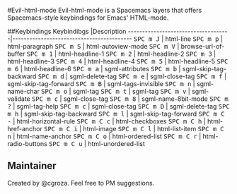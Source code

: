 #Evil-html-mode
Evil-html-mode is a Spacemacs layers that offers Spacemacs-style keybindings for  Emacs' HTML-mode.

##Keybindings
Keybindibgs                         |Description
------------------------------------|------------------------------------------
<kbd>SPC  m J</kbd>                 | html-line
<kbd>SPC  m p</kbd>                 | html-paragraph
<kbd>SPC  m S</kbd>                 | html-autoview-mode
<kbd>SPC  m V</kbd>                 | browse-url-of-buffer
<kbd>SPC  m 1</kbd>                 | html-headline-1
<kbd>SPC  m 2</kbd>                 | html-headline-2
<kbd>SPC  m 3</kbd>                 | html-headline-3
<kbd>SPC  m 4</kbd>                 | html-headline-4
<kbd>SPC  m 5</kbd>                 | html-headline-5
<kbd>SPC  m 6</kbd>                 | html-headline-6
<kbd>SPC  m a</kbd>                 | sgml-attributes
<kbd>SPC  m b</kbd>                 | sgml-skip-tag-backward
<kbd>SPC  m d</kbd>                 | sgml-delete-tag
<kbd>SPC  m e</kbd>                 | sgml-close-tag
<kbd>SPC  m f</kbd>                 | sgml-skip-tag-forward
<kbd>SPC  m B</kbd>                 | sgml-tags-invisible
<kbd>SPC  m n</kbd>                 | sgml-name-char
<kbd>SPC  m o</kbd>                 | sgml-tag
<kbd>SPC  m t</kbd>                 | sgml-tag
<kbd>SPC  m v</kbd>                 | sgml-validate
<kbd>SPC  m c</kbd>                 | sgml-close-tag
<kbd>SPC  m 8</kbd>                 | sgml-name-8bit-mode
<kbd>SPC  m ?</kbd>                 | sgml-tag-help
<kbd>SPC  m c</kbd>                 | sgml-close-tag
<kbd>SPC  m D</kbd>                 | sgml-delete-tag
<kbd>SPC  m h</kbd>                 | sgml-skip-tag-backward
<kbd>SPC  m l</kbd>                 | sgml-skip-tag-forward
<kbd>SPC  m C -</kbd>               | html-horizontal-rule
<kbd>SPC  m C c</kbd>               | html-checkboxes
<kbd>SPC  m C h</kbd>               | html-href-anchor
<kbd>SPC  m C i</kbd>               | html-image
<kbd>SPC  m C l</kbd>               | html-list-item
<kbd>SPC  m C n</kbd>               | html-name-anchor
<kbd>SPC  m C o</kbd>               | html-ordered-list
<kbd>SPC  m C r</kbd>               | html-radio-buttons
<kbd>SPC  m C u</kbd>               | html-unordered-list
  
## Maintainer
Created by @cgroza. Feel free to PM suggestions.
